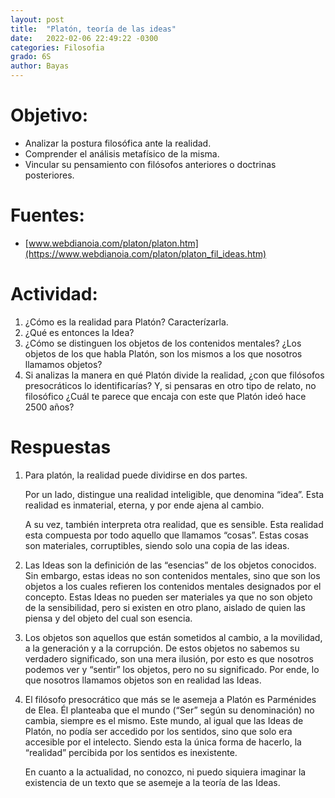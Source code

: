```yaml
---
layout: post
title:  "Platón, teoría de las ideas"
date:   2022-02-06 22:49:22 -0300
categories: Filosofia
grado: 6S
author: Bayas
---
```

# Objetivo:

- Analizar la postura filosófica ante la realidad.
- Comprender el análisis metafísico de la misma.
- Vincular su pensamiento con filósofos anteriores o doctrinas posteriores.

# Fuentes:

- [www.webdianoia.com/platon/platon.htm](https://www.webdianoia.com/platon/platon_fil_ideas.htm)

# Actividad:

1. ¿Cómo es la realidad para Platón? Caracterízarla.
2. ¿Qué es entonces la Idea?
3. ¿Cómo se distinguen los objetos de los contenidos mentales? ¿Los objetos de los que habla Platón, son los mismos a los que nosotros llamamos objetos?
4. Si analizas la manera en qué Platón divide la realidad, ¿con que filósofos presocráticos lo identificarías? Y, si pensaras en otro tipo de relato, no filosófico ¿Cuál te parece que encaja con este que Platón ideó hace 2500 años?

# Respuestas

1. Para platón, la realidad puede dividirse en dos partes.

    Por un lado, distingue una realidad inteligible, que denomina “idea”. Esta realidad es inmaterial, eterna, y por ende ajena al cambio.

    A su vez, también interpreta otra realidad, que es sensible. Esta realidad esta compuesta por todo aquello que llamamos “cosas”. Estas cosas son materiales, corruptibles, siendo solo una copia de las ideas.

2. Las Ideas son la definición de las “esencias” de los objetos conocidos. Sin embargo, estas ideas no son contenidos mentales, sino que son los objetos a los cuales refieren los contenidos mentales designados por el concepto. Estas Ideas no pueden ser materiales ya que no son objeto de la sensibilidad, pero si existen en otro plano, aislado de quien las piensa y del objeto del cual son esencia.

3. Los objetos son aquellos que están sometidos al cambio, a la movilidad, a la generación y a la corrupción. De estos objetos no sabemos su verdadero significado, son una mera ilusión, por esto es que nosotros podemos ver y “sentir” los objetos, pero no su significado. Por ende, lo que nosotros llamamos objetos son en realidad las Ideas.

4. El filósofo presocrático que más se le asemeja a Platón es Parménides de Elea. Él planteaba que el mundo (“Ser” según su denominación) no cambia, siempre es el mismo. 	Este mundo, al igual que las Ideas de Platón, no podía ser accedido por los sentidos, sino que solo era accesible por el intelecto.
Siendo esta la única forma de hacerlo, la “realidad” percibida por los sentidos es inexistente.

    En cuanto a la actualidad, no conozco, ni puedo siquiera imaginar la existencia de un texto que se asemeje a la teoría de las Ideas.
